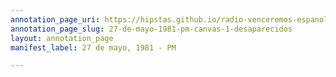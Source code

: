 ```yaml
---
annotation_page_uri: https://hipstas.github.io/radio-venceremos-espanol/annotations/27-de-mayo-1981-pm-canvas-1-desaparecidos.json
annotation_page_slug: 27-de-mayo-1981-pm-canvas-1-desaparecidos
layout: annotation_page
manifest_label: 27 de mayo, 1981 - PM

---
```

